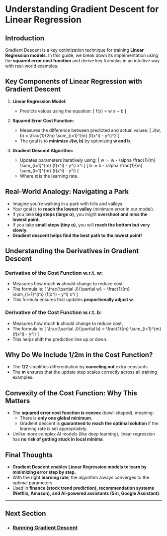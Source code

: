 # Understanding Gradient Descent for Linear Regression

## Introduction
Gradient Descent is a key optimization technique for training **Linear Regression models**. In this guide, we break down its implementation using the **squared error cost function** and derive key formulas in an intuitive way with real-world examples.

## Key Components of Linear Regression with Gradient Descent
1. **Linear Regression Model:**
   - Predicts values using the equation:
     \[ f(x) = w x + b \]

2. **Squared Error Cost Function:**
   - Measures the difference between predicted and actual values:
     \[ J(w, b) = \frac{1}{2m} \sum_{i=1}^{m} (f(x^i) - y^i)^2 \]
   - The goal is to **minimize J(w, b)** by optimizing **w and b**.

3. **Gradient Descent Algorithm:**
   - Updates parameters iteratively using:
     \[ w := w - \alpha \frac{1}{m} \sum_{i=1}^{m} (f(x^i) - y^i) x^i \]
     \[ b := b - \alpha \frac{1}{m} \sum_{i=1}^{m} (f(x^i) - y^i) \]
   - Where **α** is the learning rate.

## Real-World Analogy: Navigating a Park
- Imagine you're walking in a park with hills and valleys.
- Your goal is to **reach the lowest valley** (minimum error in our model).
- If you take **big steps (large α)**, you might **overshoot and miss the lowest point**.
- If you take **small steps (tiny α)**, you will **reach the bottom but very slowly**.
- **Gradient descent helps find the best path to the lowest point!**

## Understanding the Derivatives in Gradient Descent
### Derivative of the Cost Function w.r.t. **w**:
- Measures how much **w** should change to reduce cost.
- The formula is:
  \[ \frac{\partial J}{\partial w} = \frac{1}{m} \sum_{i=1}^{m} (f(x^i) - y^i) x^i \]
- This formula ensures that updates **proportionally adjust w**.

### Derivative of the Cost Function w.r.t. **b**:
- Measures how much **b** should change to reduce cost.
- The formula is:
  \[ \frac{\partial J}{\partial b} = \frac{1}{m} \sum_{i=1}^{m} (f(x^i) - y^i) \]
- This helps shift the prediction line up or down.

## Why Do We Include **1/2m** in the Cost Function?
- The **1/2** simplifies differentiation by **canceling out** extra constants.
- The **m** ensures that the update step scales correctly across all training examples.

## Convexity of the Cost Function: Why This Matters
- The **squared error cost function is convex** (bowl-shaped), meaning:
  - There is **only one global minimum**.
  - Gradient descent is **guaranteed to reach the optimal solution** if the learning rate is set appropriately.
- Unlike more complex AI models (like deep learning), linear regression has **no risk of getting stuck in local minima**.

## Final Thoughts
- **Gradient Descent enables Linear Regression models to learn by minimizing error step by step.**
- With the right **learning rate**, the algorithm always converges to the optimal parameters.
- Used in **finance (stock trend prediction), recommendation systems (Netflix, Amazon), and AI-powered assistants (Siri, Google Assistant)**.

---
## Next Section
  - ### [Running Gradient Descent](1_Supervised_Learning/Introduction/Gradient_Descent/Running_Gradient_Descent.md)
